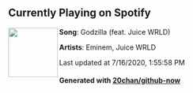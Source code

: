 ## Currently Playing on Spotify

[<img align="left" width="100" src="https://i.scdn.co/image/ab67616d00001e022f44aec83b20e40f3baef73c">](https://open.spotify.com/album/4otkd9As6YaxxEkIjXPiZ6)

**Song**: Godzilla (feat. Juice WRLD)

**Artists**: Eminem, Juice WRLD

Last updated at 7/16/2020, 1:55:58 PM

#### Generated with [20chan/github-now](https://github.com/20chan/github-now)